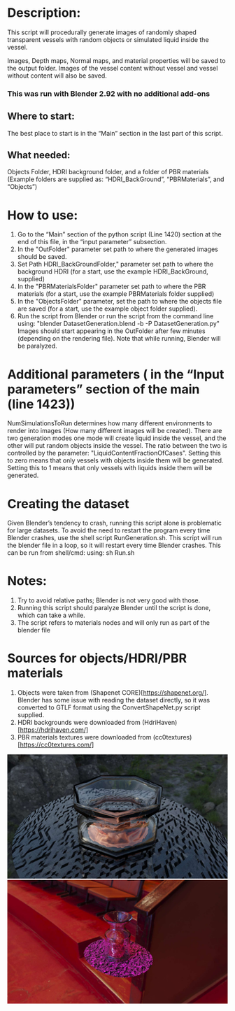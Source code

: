 # Description:
 This script will procedurally generate images of randomly shaped transparent vessels with random objects or simulated liquid inside the vessel. 

Images, Depth maps, Normal maps, and material properties will be saved to the output folder. Images of the vessel content without vessel and vessel without content will also be saved. 


### This was run with Blender 2.92 with no additional add-ons

## Where to start: 
The best place to start is in the “Main” section in the last part of this script.

## What needed:  
Objects Folder, HDRI background folder, and a folder of PBR materials (Example folders are supplied as: “HDRI_BackGround”, “PBRMaterials”, and “Objects”)

# How to use:
1) Go to the “Main” section of the python script (Line 1420) section at the end of this file, in the “input parameter” subsection.
2) In the "OutFolder" parameter set path to where the generated images should be saved.
3) Set Path HDRI_BackGroundFolder," parameter set path to where the background HDRI (for a start, use the example HDRI_BackGround, supplied)
4) In the "PBRMaterialsFolder" parameter set path to where the PBR materials (for a start, use the example PBRMaterials folder supplied)
5) In the "ObjectsFolder" parameter, set the path to where the objects file are saved (for a start, use the example object folder supplied).
6) Run the script from Blender or run the script from the command line using: "blender DatasetGeneration.blend -b -P DatasetGeneration.py"
Images should start appearing in the OutFolder after few minutes (depending on the rendering file). 
Note that while running, Blender will be paralyzed.

# Additional parameters ( in the “Input parameters” section of the main (line 1423))
NumSimulationsToRun determines how many different environments to render into images (How many different images will be created).
There are two generation modes one mode will create liquid inside the vessel, and the other will put random objects inside the vessel. The ratio between the two is controlled by the parameter: "LiquidContentFractionOfCases". Setting this to zero means that only vessels with objects inside them will be generated. Setting this to 1 means that only vessels with liquids inside them will be generated.



# Creating the dataset
Given Blender’s tendency to crash, running this script alone is problematic for large datasets. To avoid the need to restart the program every time Blender crashes, use the shell script RunGeneration.sh. This script will run the blender file in a loop, so it will restart every time Blender crashes. This can be run from shell/cmd: using: sh Run.sh 



# Notes:
1) Try to avoid relative paths; Blender is not very good with those.
2) Running this script should paralyze Blender until the script is done, which can take a while.
3) The script refers to materials nodes and will only run as part of the blender file


# Sources for objects/HDRI/PBR materials
1) Objects were taken from (Shapenet CORE)[https://shapenet.org/]. Blender has some issue with reading the dataset directly, so it was converted to GTLF format using the ConvertShapeNet.py script supplied.
2) HDRI backgrounds were downloaded from (HdriHaven)[https://hdrihaven.com/]
3) PBR materials textures were downloaded from (cc0textures)[https://cc0textures.com/]


![](/GeneratedImages4.jpg)
![](/GeneratedImages2.jpg)

